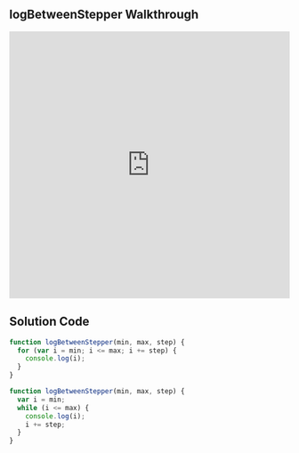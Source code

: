 ## logBetweenStepper Walkthrough

<iframe src="https://player.vimeo.com/video/212311890" width="100%" height="480" frameborder="0" webkitallowfullscreen mozallowfullscreen allowfullscreen></iframe>


## Solution Code

```js
function logBetweenStepper(min, max, step) {
  for (var i = min; i <= max; i += step) {
    console.log(i);
  }
}
```

```js
function logBetweenStepper(min, max, step) {
  var i = min;
  while (i <= max) {
    console.log(i);
    i += step;
  }
}
```
